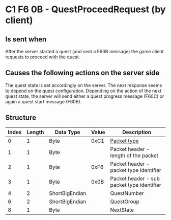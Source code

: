 # C1 F6 0B - QuestProceedRequest (by client)

## Is sent when

After the server started a quest (and sent a F60B message) the game client requests to proceed with the quest.

## Causes the following actions on the server side

The quest state is set accordingly on the server. The next response seems to depend on the quest configuration. Depending on the action of the next quest state, the server will send either a quest progress message (F60C) or again a quest start message (F60B).

## Structure

| Index | Length | Data Type | Value | Description |
|-------|--------|-----------|-------|-------------|
| 0 | 1 |   Byte   | 0xC1  | [Packet type](PacketTypes.md) |
| 1 | 1 |    Byte   |      | Packet header - length of the packet |
| 2 | 1 |    Byte   | 0xF6  | Packet header - packet type identifier |
| 3 | 1 |    Byte   | 0x0B  | Packet header - sub packet type identifier |
| 4 | 2 | ShortBigEndian |  | QuestNumber |
| 6 | 2 | ShortBigEndian |  | QuestGroup |
| 8 | 1 | Byte |  | NextState |